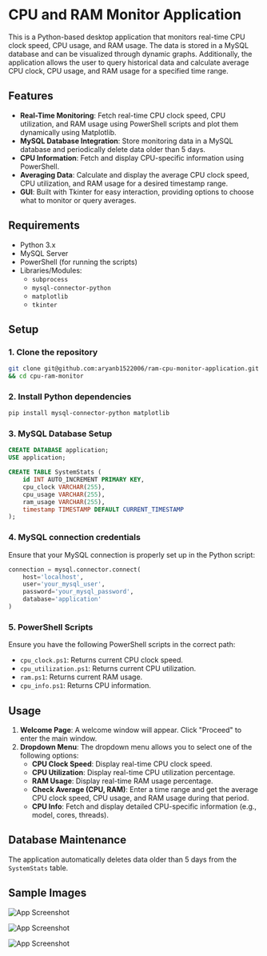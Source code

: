 # CPU and RAM Monitor Application

This is a Python-based desktop application that monitors real-time CPU clock speed, CPU usage, and RAM usage. The data is stored in a MySQL database and can be visualized through dynamic graphs. Additionally, the application allows the user to query historical data and calculate average CPU clock, CPU usage, and RAM usage for a specified time range.

## Features

- **Real-Time Monitoring**: Fetch real-time CPU clock speed, CPU utilization, and RAM usage using PowerShell scripts and plot them dynamically using Matplotlib.
- **MySQL Database Integration**: Store monitoring data in a MySQL database and periodically delete data older than 5 days.
- **CPU Information**: Fetch and display CPU-specific information using PowerShell.
- **Averaging Data**: Calculate and display the average CPU clock speed, CPU utilization, and RAM usage for a desired timestamp range.
- **GUI**: Built with Tkinter for easy interaction, providing options to choose what to monitor or query averages.

## Requirements

- Python 3.x
- MySQL Server
- PowerShell (for running the scripts)
- Libraries/Modules:
  - `subprocess`
  - `mysql-connector-python`
  - `matplotlib`
  - `tkinter`

## Setup

### 1. Clone the repository
```bash
git clone git@github.com:aryanb1522006/ram-cpu-monitor-application.git \
&& cd cpu-ram-monitor
```

### 2. Install Python dependencies
```bash
pip install mysql-connector-python matplotlib
```

### 3. MySQL Database Setup
```sql
CREATE DATABASE application;
USE application;

CREATE TABLE SystemStats (
    id INT AUTO_INCREMENT PRIMARY KEY,
    cpu_clock VARCHAR(255),
    cpu_usage VARCHAR(255),
    ram_usage VARCHAR(255),
    timestamp TIMESTAMP DEFAULT CURRENT_TIMESTAMP
);
```

### 4. MySQL connection credentials
Ensure that your MySQL connection is properly set up in the Python script:

```python
connection = mysql.connector.connect(
    host='localhost',
    user='your_mysql_user',
    password='your_mysql_password',
    database='application'
)
```

### 5. PowerShell Scripts
Ensure you have the following PowerShell scripts in the correct path:

- `cpu_clock.ps1`: Returns current CPU clock speed.
- `cpu_utilization.ps1`: Returns current CPU utilization.
- `ram.ps1`: Returns current RAM usage.
- `cpu_info.ps1`: Returns CPU information.

## Usage

1. **Welcome Page**: A welcome window will appear. Click "Proceed" to enter the main window.
2. **Dropdown Menu**: The dropdown menu allows you to select one of the following options:
   - **CPU Clock Speed**: Display real-time CPU clock speed.
   - **CPU Utilization**: Display real-time CPU utilization percentage.
   - **RAM Usage**: Display real-time RAM usage percentage.
   - **Check Average (CPU, RAM)**: Enter a time range and get the average CPU clock speed, CPU usage, and RAM usage during that period.
   - **CPU Info**: Fetch and display detailed CPU-specific information (e.g., model, cores, threads).
## Database Maintenance

The application automatically deletes data older than 5 days from the `SystemStats` table.
## Sample Images
![App Screenshot](https://i.imgur.com/jtQI8uw.png)

![App Screenshot](https://i.imgur.com/y1NWJmU.png)

![App Screenshot](https://i.imgur.com/Vldjq9n.png)